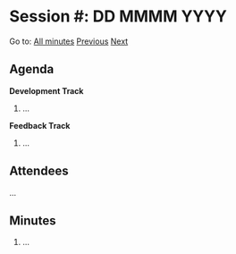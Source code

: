 # Session #: DD MMMM YYYY

Go to: [All minutes](../index.md) [Previous](template.md) [Next](template.md)

## Agenda

**Development Track**

1. ...

**Feedback Track**

1. ...

## Attendees

...

## Minutes

1. ...
